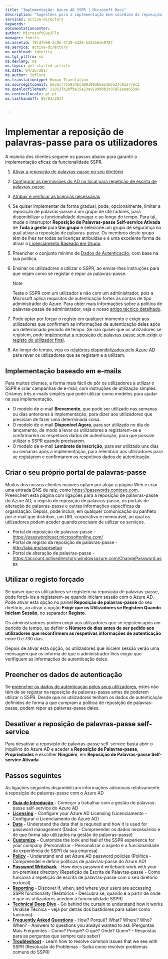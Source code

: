 ```yaml
---
title: "Implementação: Azure AD SSPR | Microsoft Docs"
description: "Sugestões para a implementação bem-sucedida da reposição de palavras-passe self-service do Azure AD"
services: active-directory
keywords: 
documentationcenter: 
author: MicrosoftGuyJFlo
manager: femila
ms.assetid: f8cd7e68-2c8e-4f30-b326-b22b16de9787
ms.service: active-directory
ms.workload: identity
ms.tgt_pltfrm: na
ms.devlang: na
ms.topic: get-started-article
ms.date: 04/26/2017
ms.author: joflore
ms.translationtype: Human Translation
ms.sourcegitcommit: be3ac7755934bca00190db6e21b6527c91a77ec2
ms.openlocfilehash: 328537b2bfbe15a23a9199bbb3c07851eaa85390
ms.contentlocale: pt-pt
ms.lasthandoff: 05/03/2017


---
```

# <a name="roll-out-password-reset-for-users"></a>Implementar a reposição de palavras-passe para os utilizadores

A maioria dos clientes seguem os passos abaixo para garantir a implementação eficaz da funcionalidade SSPR.

1. [Ativar a reposição de palavras-passe no seu diretório](active-directory-passwords-getting-started.md)
2. [Configurar as permissões do AD no local para repetição de escrita de palavras-passe](active-directory-passwords-how-it-works.md#active-directory-permissions)
3. [Atribuir e verificar as licenças necessárias](active-directory-passwords-licensing.md)
4. Se quiser implementar de forma gradual, pode, opcionalmente, limitar a reposição de palavras-passe a um grupo de utilizadores, para disponibilizar a funcionalidade devagar e ao longo do tempo. Para tal, mude o interruptor **Reposição de Palavras-passe Self-service Ativada** de **Toda a gente** para **Um grupo** e selecione um grupo de segurança no qual ativar a reposição de palavras-passe. Os membros deste grupo têm de lhes ter todas as licenças atribuídas e é uma excelente forma de ativar o [Licenciamento Baseado em Grupo](active-directory-passwords-licensing.md#enable-group-or-user-based-licensing).
5. Preencher o conjunto mínimo de [Dados de Autenticação](active-directory-passwords-data.md), com base na sua política.
6. Ensinar os utilizadores a utilizar o SSPR, ao enviar-lhes instruções para que vejam como se registar e repor as palavras-passe.
    > [!NOTE]
    > Teste o SSPR com um utilizador e não com um administrador, pois a Microsoft aplica requisitos de autenticação fortes às contas de tipo administrador do Azure. Para obter mais informações sobre a política de palavras-passe de administrador, veja o nosso [artigo técnico detalhado](active-directory-passwords-how-it-works.md).

7. Pode optar por forçar o registo em qualquer momento e exigir aos utilizadores que confirmem as informações de autenticação deles após um determinado período de tempo. Se não quiser que os utilizadores se registem, pode [implementar a reposição de palavras-passe sem exigir o registo do utilizador final](active-directory-passwords-data.md).
8. Ao longo do tempo, veja os [relatórios disponibilizados pelo Azure AD](active-directory-passwords-reporting.md) para rever os utilizadores que se registam e a utilizam.

## <a name="email-based-rollout"></a>Implementação baseado em e-mails

Para muitos clientes, a forma mais fácil de pôr os utilizadores a utilizar o SSPR é criar campanhas de e-mail, com instruções de utilização simples. Criámos três e-mails simples que pode utilizar como modelos para ajudar na sua implementação.

* O modelo de e-mail **Brevemente**, que pode ser utilizado nas semanas ou dias anteriores à implementação, para dizer aos utilizadores que precisam de fazer uma determinada coisa.
* O modelo de e-mail **Disponível Agora**, para ser utilizado no dia do lançamento, de modo a levar os utilizadores a registarem-se e confirmarem os respetivos dados de autenticação, para que possam utilizar o SSPR quando precisarem.
* O modelo de e-mail **Lembrete de Inscrição**, para ser utilizado uns dias ou semanas após a implementação, para relembrar aos utilizadores para se registarem e confirmarem os respetivos dados de autenticação.

## <a name="creating-your-own-password-portal"></a>Criar o seu próprio portal de palavras-passe

Muitos dos nossos clientes maiores optam por alojar a página Web e criar uma entrada DNS de raiz, como https://passwords.contoso.com. Preenchem esta página com ligações para a reposição de palavras-passe do Azure AD, o registo de reposição de palavras-passe, os portais de alteração de palavras-passe e outras informações específicas da organização. Depois, pode incluir, em qualquer comunicação ou panfleto por e-mail que distribuir, um URL corporativo e memorável, ao qual os utilizadores podem aceder quando precisam de utilizar os serviços.

* Portal de reposição de palavras-passe - https://passwordreset.microsoftonline.com/
* Portal de registo da reposição de palavras-passe - http://aka.ms/ssprsetup
* Portal de alteração de palavras-passe - https://account.activedirectory.windowsazure.com/ChangePassword.aspx

## <a name="using-enforced-registration"></a>Utilizar o registo forçado

Se quiser que os utilizadores se registem na reposição de palavras-passe, pode forçá-los a registarem-se quando iniciam sessão com o Azure AD. Pode ativar esta opção no painel **Reposição de palavras-passe** do seu diretório, ao ativar a opção **Exigir que os Utilizadores se Registem Quando Iniciam Sessão**, no separador **Registo**.

Os administradores podem exigir aos utilizadores que se registem após um período de tempo, ao definir o **Número de dias antes de ser pedido aos utilizadores que reconfirmem as respetivas informações de autenticação** entre 0 e 730 dias.

Depois de ativar esta opção, os utilizadores que iniciem sessão verão uma mensagem que os informa de que o administrador lhes exigiu que verifiquem as informações de autenticação deles.

## <a name="populate-authentication-data"></a>Preencher os dados de autenticação

Se [preencher os dados de autenticação pelos seus utilizadores](active-directory-passwords-data.md), estes não têm de se registar na reposição de palavras-passe antes de poderem utilizar o SSPR. Desde que os utilizadores tenham os dados de autenticação definidos de forma a que cumpram a política de reposição de palavras-passe, podem repor as palavras-passe deles.

## <a name="disabling-self-service-password-reset"></a>Desativar a reposição de palavras-passe self-service

Para desativar a reposição de palavras-passe self-service basta abrir o inquilino do Azure AD e aceder a **Reposição de Palavras-passe**, **Propriedades** e escolher **Ninguém**, em **Reposição de Palavras-passe Self-service Ativada**

## <a name="next-steps"></a>Passos seguintes

As ligações seguintes disponibilizam informações adicionais relativamente à reposição de palavras-passe com o Azure AD

* [**Guia de Introdução** ](active-directory-passwords-getting-started.md) - Começar a trabalhar com a gestão de palavras-passe self-service do Azure AD 
* [**Licensing**](active-directory-passwords-licensing.md) - Configure your Azure AD Licensing (Licenciamento - Configurar o Licenciamento do Azure AD)
* [**Data**](active-directory-passwords-data.md) - Understand the data that is required and how it is used for password management (Dados - Compreender os dados necessários e de que forma são utilizados na gestão de palavras-passe)
* [**Customize**](active-directory-passwords-customize.md) - Customize the look and feel of the SSPR experience for your company (Personalizar - Personalizar o aspeto e a funcionalidade da experiência de SSPR da sua empresa)
* [**Policy**](active-directory-passwords-policy.md) - Understand and set Azure AD password policies (Política - Compreender e definir políticas de palavras-passe do Azure AD)
* [**Password Writeback**](active-directory-passwords-writeback.md) - How does password writeback work with your on-premises directory (Repetição de Escrita de Palavras-passe - Como funciona a repetição de escrita de palavras-passe com o seu diretório no local)
* [**Reporting**](active-directory-passwords-reporting.md) - Discover if, when, and where your users are accessing SSPR functionality (Relatórios - Descubra se, quando e a partir de onde é que os utilizadores acedem à funcionalidade SSPR)
* [**Technical Deep Dive**](active-directory-passwords-how-it-works.md) - Go behind the curtain to understand how it works (Análise Técnica - veja por detrás dos bastidores para saber como funciona)
* [**Frequently Asked Questions**](active-directory-passwords-faq.md) - How? Porquê? What? Where? Who? When? - Answers to questions you always wanted to ask (Perguntas Mais Frequentes - Como? Porquê? O quê? Onde? Quem? - Respostas para as perguntas que sempre quis saber)
* [**Troubleshoot**](active-directory-passwords-troubleshoot.md) - Learn how to resolve common issues that we see with SSPR (Resolução de Problemas - Saiba como resolver problemas comuns do SSPR)
